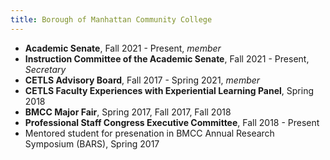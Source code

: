 ```yaml
---
title: Borough of Manhattan Community College
---
```


* **Academic Senate**, Fall 2021 - Present, *member*
* **Instruction Committee of the Academic Senate**, Fall 2021 - Present, *Secretary*
* **CETLS Advisory Board**, Fall 2017 - Spring 2021, *member*
* **CETLS Faculty Experiences with Experiential Learning Panel**, Spring 2018
* **BMCC Major Fair**, Spring 2017, Fall 2017, Fall 2018
* **Professional Staff Congress Executive Committee**, Fall 2018 - Present
* Mentored student for presenation in BMCC Annual Research Symposium (BARS), Spring 2017